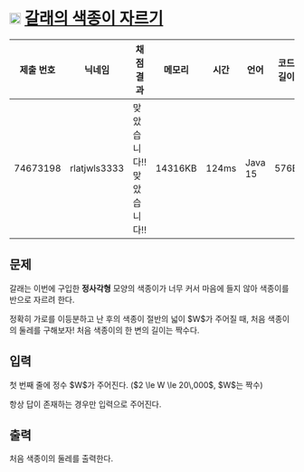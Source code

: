 # <img width="20px"  src="https://d2gd6pc034wcta.cloudfront.net/tier/3.svg" class="solvedac-tier"> [갈래의 색종이 자르기](https://www.acmicpc.net/problem/31472) 

| 제출 번호 | 닉네임 | 채점 결과 | 메모리 | 시간 | 언어 | 코드 길이 |
|---|---|---|---|---|---|---|
|74673198| rlatjwls3333|맞았습니다!! 맞았습니다!!|14316KB|124ms|Java 15|576B|

## 문제
<p>갈래는 이번에 구입한 <strong>정사각형</strong> 모양의 색종이가 너무 커서 마음에 들지 않아 색종이를 반으로 자르려 한다.</p>

<p>정확히 가로를 이등분하고 난 후의 색종이 절반의 넓이 $W$가 주어질 때, 처음 색종이의 둘레를 구해보자! 처음 색종이의 한 변의 길이는 짝수다.</p>

## 입력
<p>첫 번째 줄에 정수 $W$가 주어진다. ($2 \le W \le 20\,000$, $W$는 짝수)</p>

<p>항상 답이 존재하는 경우만 입력으로 주어진다.</p>

## 출력
<p>처음 색종이의 둘레를 출력한다.</p>

